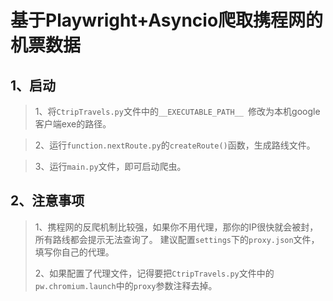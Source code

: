 # 基于Playwright+Asyncio爬取携程网的机票数据

## 1、启动

> 1、将`CtripTravels.py`文件中的`__EXECUTABLE_PATH__ `修改为本机google客户端exe的路径。

> 2、运行`function.nextRoute.py`的`createRoute()`函数，生成路线文件。

> 3、运行`main.py`文件，即可启动爬虫。

## 2、注意事项
> 1、携程网的反爬机制比较强，如果你不用代理，那你的IP很快就会被封，所有路线都会提示无法查询了。
> 建议配置`settings`下的`proxy.json`文件，填写你自己的代理。
> 
> 2、如果配置了代理文件，记得要把`CtripTravels.py`文件中的`pw.chromium.launch`中的`proxy`参数注释去掉。